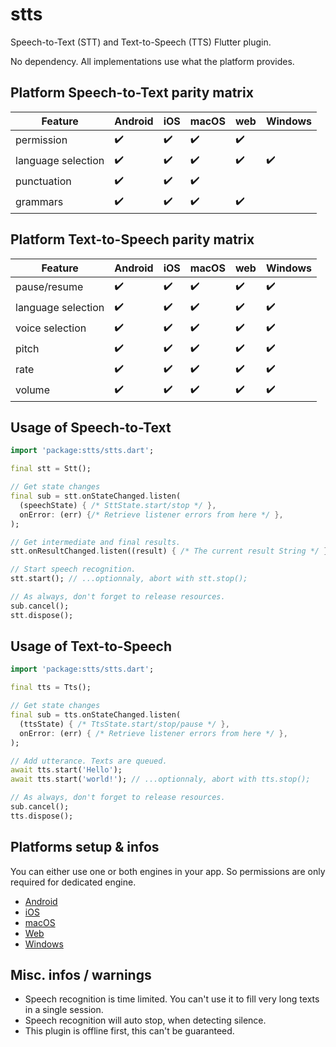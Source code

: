 # stts

Speech-to-Text (STT) and Text-to-Speech (TTS) Flutter plugin.

No dependency. All implementations use what the platform provides.

## Platform Speech-to-Text parity matrix
| Feature             | Android       | iOS          | macOS        | web      | Windows     
|---------------------|---------------|--------------|--------------|----------|---------
| permission          | ✔️            |   ✔️        | ✔️           | ✔️      |     
| language selection  | ✔️            |   ✔️        | ✔️           | ✔️      | ✔️    
| punctuation         | ✔️            |   ✔️        | ✔️           |         |
| grammars            | ✔️            |   ✔️        | ✔️           | ✔️      |

## Platform Text-to-Speech parity matrix
| Feature             | Android       | iOS          | macOS           | web       | Windows     
|---------------------|---------------|--------------|-----------------|-----------|---------
| pause/resume        | ✔️            | ✔️          | ✔️             | ✔️        | ✔️     
| language selection  | ✔️            | ✔️          | ✔️             | ✔️        | ✔️    
| voice selection     | ✔️            | ✔️          | ✔️             | ✔️        | ✔️    
| pitch               | ✔️            | ✔️          | ✔️             | ✔️        | ✔️    
| rate                | ✔️            | ✔️          | ✔️             | ✔️        | ✔️    
| volume              | ✔️            | ✔️          | ✔️             | ✔️        | ✔️     

## Usage of Speech-to-Text
```dart
import 'package:stts/stts.dart';

final stt = Stt();

// Get state changes
final sub = stt.onStateChanged.listen(
  (speechState) { /* SttState.start/stop */ },
  onError: (err) {/* Retrieve listener errors from here */ },
);

// Get intermediate and final results.
stt.onResultChanged.listen((result) { /* The current result String */ });

// Start speech recognition.
stt.start(); // ...optionnaly, abort with stt.stop();

// As always, don't forget to release resources.
sub.cancel();
stt.dispose();
```

## Usage of Text-to-Speech
```dart
import 'package:stts/stts.dart';

final tts = Tts();

// Get state changes
final sub = tts.onStateChanged.listen(
  (ttsState) { /* TtsState.start/stop/pause */ },
  onError: (err) { /* Retrieve listener errors from here */ },
);

// Add utterance. Texts are queued.
await tts.start('Hello');
await tts.start('world!'); // ...optionnaly, abort with tts.stop();

// As always, don't forget to release resources.
sub.cancel();
tts.dispose();
```

## Platforms setup & infos

You can either use one or both engines in your app. So permissions are only required for dedicated engine.

* [Android](https://github.com/llfbandit/stts/blob/master/doc/README_android.md)
* [iOS](https://github.com/llfbandit/stts/blob/master/doc/README_ios.md)
* [macOS](https://github.com/llfbandit/stts/blob/master/doc/README_macos.md)
* [Web](https://github.com/llfbandit/stts/blob/master/doc/README_web.md)
* [Windows](https://github.com/llfbandit/stts/blob/master/doc/README_windows.md)

## Misc. infos / warnings

- Speech recognition is time limited. You can't use it to fill very long texts in a single session.
- Speech recognition will auto stop, when detecting silence.
- This plugin is offline first, this can't be guaranteed.